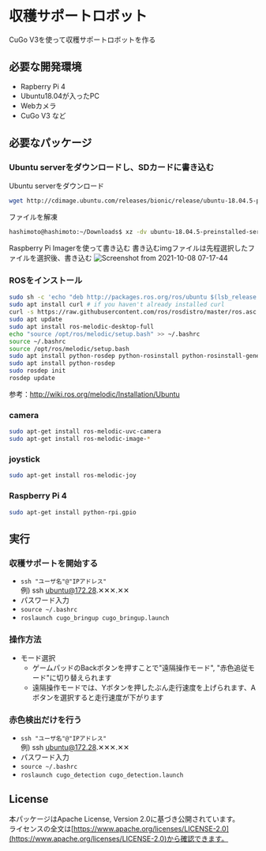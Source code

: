 # 収穫サポートロボット
CuGo V3を使って収穫サポートロボットを作る

## 必要な開発環境
- Rapberry Pi 4
- Ubuntu18.04が入ったPC
- Webカメラ
- CuGo V3 など

## 必要なパッケージ
### Ubuntu serverをダウンロードし、SDカードに書き込む
Ubuntu serverをダウンロード
```bash
wget http://cdimage.ubuntu.com/releases/bionic/release/ubuntu-18.04.5-preinstalled-server-arm64+raspi3.img.xz
```
ファイルを解凍
```bash
hashimoto@hashimoto:~/Downloads$ xz -dv ubuntu-18.04.5-preinstalled-server-arm64+raspi3.img.xz 
```
Raspberry Pi Imagerを使って書き込む
書き込むimgファイルは先程選択したファイルを選択後、書き込む
![Screenshot from 2021-10-08 07-17-44](https://user-images.githubusercontent.com/63869336/136469821-0b4fd0a0-74e5-464a-93dd-b196089ea772.png)

### ROSをインストール
```bash
sudo sh -c 'echo "deb http://packages.ros.org/ros/ubuntu $(lsb_release -sc) main" > /etc/apt/sources.list.d/ros-latest.list'
sudo apt install curl # if you haven't already installed curl
curl -s https://raw.githubusercontent.com/ros/rosdistro/master/ros.asc | sudo apt-key add -
sudo apt update
sudo apt install ros-melodic-desktop-full
echo "source /opt/ros/melodic/setup.bash" >> ~/.bashrc
source ~/.bashrc
source /opt/ros/melodic/setup.bash
sudo apt install python-rosdep python-rosinstall python-rosinstall-generator python-wstool build-essential
sudo apt install python-rosdep
sudo rosdep init
rosdep update
```
参考：http://wiki.ros.org/melodic/Installation/Ubuntu

### camera
```bash
sudo apt-get install ros-melodic-uvc-camera  
sudo apt-get install ros-melodic-image-*  
```
### joystick
```bash
sudo apt-get install ros-melodic-joy
```
### Raspberry Pi 4
```bash
sudo apt-get install python-rpi.gpio
```

## 実行
### 収穫サポートを開始する
- `ssh "ユーザ名"@"IPアドレス"`   
例) ssh ubuntu@172.28.✕✕✕.✕✕  
- パスワード入力   
- `source ~/.bashrc`  
- `roslaunch cugo_bringup cugo_bringup.launch`  

### 操作方法
- モード選択
    -  ゲームパッドのBackボタンを押すことで"遠隔操作モード", "赤色追従モード"に切り替えられます
    -  遠隔操作モードでは、Yボタンを押したぶん走行速度を上げられます、Aボタンを選択すると走行速度が下がります

### 赤色検出だけを行う
- `ssh "ユーザ名"@"IPアドレス"`   
例) ssh ubuntu@172.28.✕✕✕.✕✕  
- パスワード入力   
- `source ~/.bashrc`  
- `roslaunch cugo_detection cugo_detection.launch`  

## License

本パッケージはApache License, Version 2.0に基づき公開されています。  
ライセンスの全文は[https://www.apache.org/licenses/LICENSE-2.0](https://www.apache.org/licenses/LICENSE-2.0)から確認できます。
